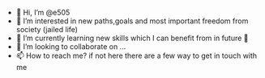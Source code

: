 - 👋 Hi, I’m @e505
- 👀 I’m interested in new paths,goals and most important freedom from society (jailed life)
- 🌱 I’m currently learning new skills which I can benefit from in future 🔮 
- 💞️ I’m looking to collaborate on ...
- 📫 How to reach me? if not here there are a few way to get in touch with me 

<!---
e505/e505 is a ✨ special ✨ repository because its `README.md` (this file) appears on your GitHub profile.
You can click the Preview link to take a look at your changes.
--->
